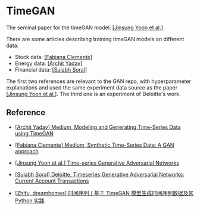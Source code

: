 # TimeGAN

The seminal paper for the timeGAN model: [[Jinsung Yoon et al.]][Time-series Generative Adversarial Networks]

There are some articles describing training timeGAN models on different data:
* Stock data: [[Fabiana Clemente]][Medium, Synthetic Time-Series Data: A GAN approach]
* Energy data: [[Archit Yadav]][Medium, Modeling and Generating Time-Series Data using TimeGAN]
* Financial data: [[Sulabh Soral]][Deloitte, Timeseries Generative Adversarial Networks: Current Account Transactions]

The first two references are relevant to the GAN repo, with hyperparameter explanations and used the same experiment data source as the paper [[Jinsung Yoon et al.]][Time-series Generative Adversarial Networks]. The third one is an experiment of Deloitte's work.


## Reference


* [Medium, Modeling and Generating Time-Series Data using TimeGAN]: https://towardsdatascience.com/modeling-and-generating-time-series-data-using-timegan-29c00804f54d
[[Archit Yadav] Medium, Modeling and Generating Time-Series Data using TimeGAN](https://towardsdatascience.com/modeling-and-generating-time-series-data-using-timegan-29c00804f54d)

* [Medium, Synthetic Time-Series Data: A GAN approach]: https://towardsdatascience.com/synthetic-time-series-data-a-gan-approach-869a984f2239
[[Fabiana Clemente] Medium, Synthetic Time-Series Data: A GAN approach](https://towardsdatascience.com/synthetic-time-series-data-a-gan-approach-869a984f2239)

* [Time-series Generative Adversarial Networks]: https://papers.nips.cc/paper_files/paper/2019/hash/c9efe5f26cd17ba6216bbe2a7d26d490-Abstract.html
[[Jinsung Yoon et al.] Time-series Generative Adversarial Networks](https://papers.nips.cc/paper_files/paper/2019/hash/c9efe5f26cd17ba6216bbe2a7d26d490-Abstract.html)


* [Deloitte, Timeseries Generative Adversarial Networks: Current Account Transactions]: https://www2.deloitte.com/uk/en/pages/deloitte-analytics/articles/timeseries-generative-adversarial-networks-current-account-transactions.html
[[Sulabh Soral] Deloitte, Timeseries Generative Adversarial Networks: Current Account Transactions](https://www2.deloitte.com/uk/en/pages/deloitte-analytics/articles/timeseries-generative-adversarial-networks-current-account-transactions.html)




* [时间序列丨基于 TimeGAN 模型生成时间序列数据及其 Python 实践]: https://zhuanlan.zhihu.com/p/410176524
[[Zhifu, dreamhomes] 时间序列丨基于 TimeGAN 模型生成时间序列数据及其 Python 实践](https://zhuanlan.zhihu.com/p/410176524)
